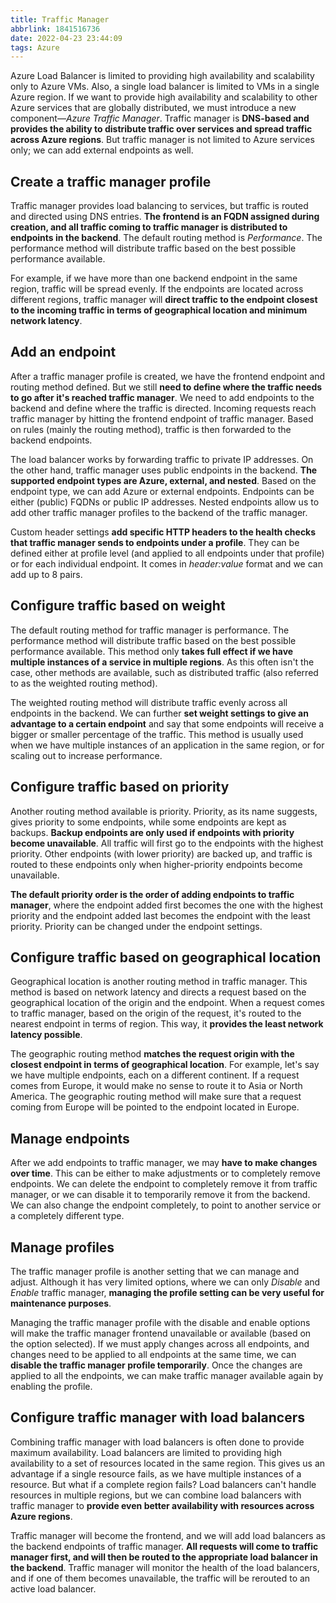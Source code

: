 ```yaml
---
title: Traffic Manager
abbrlink: 1841516736
date: 2022-04-23 23:44:09
tags: Azure
---
```

Azure Load Balancer is limited to providing high availability and scalability only to Azure VMs. Also, a single load balancer is limited to VMs in a single Azure region. If we want to provide high availability and scalability to other Azure services that are globally distributed, we must introduce a new component—*Azure Traffic Manager*. Traffic manager is **DNS-based and provides the ability to distribute traffic over services and spread traffic across Azure regions**. But traffic manager is not limited to Azure services only; we can add external endpoints as well.

## Create a traffic manager profile
Traffic manager provides load balancing to services, but traffic is routed and directed using DNS entries. **The frontend is an FQDN assigned during creation, and all traffic coming to traffic manager is distributed to endpoints in the backend**. The default routing method is *Performance*. The performance method will distribute traffic based on the best possible performance available.

For example, if we have more than one backend endpoint in the same region, traffic will be spread evenly. If the endpoints are located across different regions, traffic manager will **direct traffic to the endpoint closest to the incoming traffic in terms of geographical location and minimum network latency**.
<!--more-->
## Add an endpoint
After a traffic manager profile is created, we have the frontend endpoint and routing method defined. But we still **need to define where the traffic needs to go after it's reached traffic manager**. We need to add endpoints to the backend and define where the traffic is directed. Incoming requests reach traffic manager by hitting the frontend endpoint of traffic manager. Based on rules (mainly the routing method), traffic is then forwarded to the backend endpoints.

The load balancer works by forwarding traffic to private IP addresses. On the other hand, traffic manager uses public endpoints in the backend. **The supported endpoint types are Azure, external, and nested**. Based on the endpoint type, we can add Azure or external endpoints. Endpoints can be either (public) FQDNs or public IP addresses. Nested endpoints allow us to add other traffic manager profiles to the backend of the traffic manager.

Custom header settings **add specific HTTP headers to the health checks that traffic manager sends to endpoints under a profile**. They can be defined either at profile level (and applied to all endpoints under that profile) or for each individual endpoint. It comes in *header:value* format and we can add up to 8 pairs.

## Configure traffic based on weight
The default routing method for traffic manager is performance. The performance method will distribute traffic based on the best possible performance available. This method only **takes full effect if we have multiple instances of a service in multiple regions**. As this often isn't the case, other methods are available, such as distributed traffic (also referred to as the weighted routing method).

The weighted routing method will distribute traffic evenly across all endpoints in the backend. We can further **set weight settings to give an advantage to a certain endpoint** and say that some endpoints will receive a bigger or smaller percentage of the traffic. This method is usually used when we have multiple instances of an application in the same region, or for scaling out to increase performance.

## Configure traffic based on priority
Another routing method available is priority. Priority, as its name suggests, gives priority to some endpoints, while some endpoints are kept as backups. **Backup endpoints are only used if endpoints with priority become unavailable**. All traffic will first go to the endpoints with the highest priority. Other endpoints (with lower priority) are backed up, and traffic is routed to these endpoints only when higher-priority endpoints become unavailable.

**The default priority order is the order of adding endpoints to traffic manager**, where the endpoint added first becomes the one with the highest priority and the endpoint added last becomes the endpoint with the least priority. Priority can be changed under the endpoint settings.

## Configure traffic based on geographical location
Geographical location is another routing method in traffic manager. This method is based on network latency and directs a request based on the geographical location of the origin and the endpoint. When a request comes to traffic manager, based on the origin of the request, it's routed to the nearest endpoint in terms of region. This way, it **provides the least network latency possible**.

The geographic routing method **matches the request origin with the closest endpoint in terms of geographical location**. For example, let's say we have multiple endpoints, each on a different continent. If a request comes from Europe, it would make no sense to route it to Asia or North America. The geographic routing method will make sure that a request coming from Europe will be pointed to the endpoint located in Europe.

## Manage endpoints
After we add endpoints to traffic manager, we may **have to make changes over time**. This can be either to make adjustments or to completely remove endpoints. We can delete the endpoint to completely remove it from traffic manager, or we can disable it to temporarily remove it from the backend. We can also change the endpoint completely, to point to another service or a completely different type.

## Manage profiles
The traffic manager profile is another setting that we can manage and adjust. Although it has very limited options, where we can only *Disable* and *Enable* traffic manager, **managing the profile setting can be very useful for maintenance purposes**.

Managing the traffic manager profile with the disable and enable options will make the traffic manager frontend unavailable or available (based on the option selected). If we must apply changes across all endpoints, and changes need to be applied to all endpoints at the same time, we can **disable the traffic manager profile temporarily**. Once the changes are applied to all the endpoints, we can make traffic manager available again by enabling the profile.

## Configure traffic manager with load balancers
Combining traffic manager with load balancers is often done to provide maximum availability. Load balancers are limited to providing high availability to a set of resources located in the same region. This gives us an advantage if a single resource fails, as we have multiple instances of a resource. But what if a complete region fails? Load balancers can't handle resources in multiple regions, but we can combine load balancers with traffic manager to **provide even better availability with resources across Azure regions**.

Traffic manager will become the frontend, and we will add load balancers as the backend endpoints of traffic manager. **All requests will come to traffic manager first, and will then be routed to the appropriate load balancer in the backend**. Traffic manager will monitor the health of the load balancers, and if one of them becomes unavailable, the traffic will be rerouted to an active load balancer.
